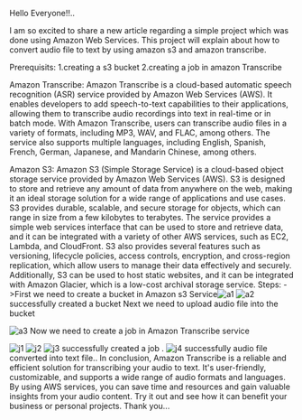 Hello Everyone!!..

I am so excited to share a new article regarding a simple project which was done using Amazon Web Services. This project will explain about how to convert audio file to text by using amazon s3 and amazon transcribe.


Prerequisits:
1.creating a s3 bucket
2.creating a job in amazon Transcribe


Amazon Transcribe:
Amazon Transcribe is a cloud-based automatic speech recognition (ASR) service provided by Amazon Web Services (AWS). It enables developers to add speech-to-text capabilities to their applications, allowing them to transcribe audio recordings into text in real-time or in batch mode.
With Amazon Transcribe, users can transcribe audio files in a variety of formats, including MP3, WAV, and FLAC, among others. The service also supports multiple languages, including English, Spanish, French, German, Japanese, and Mandarin Chinese, among others.



Amazon S3:
Amazon S3 (Simple Storage Service) is a cloud-based object storage service provided by Amazon Web Services (AWS). S3 is designed to store and retrieve any amount of data from anywhere on the web, making it an ideal storage solution for a wide range of applications and use cases.
S3 provides durable, scalable, and secure storage for objects, which can range in size from a few kilobytes to terabytes. The service provides a simple web services interface that can be used to store and retrieve data, and it can be integrated with a variety of other AWS services, such as EC2, Lambda, and CloudFront.
S3 also provides several features such as versioning, lifecycle policies, access controls, encryption, and cross-region replication, which allow users to manage their data effectively and securely. Additionally, S3 can be used to host static websites, and it can be integrated with Amazon Glacier, which is a low-cost archival storage service.
Steps:
->First we need to create a bucket in Amazon s3 Service![a1](https://user-images.githubusercontent.com/96177047/232237804-0d6e7b87-3e67-457f-83d9-7e27c109ddff.png)
![a2](https://user-images.githubusercontent.com/96177047/232237920-cb08e912-78c0-4d8f-85c0-914082e0e8dd.png)
successfully created a bucket
Next we need to upload audio file into the bucket

![a3](https://user-images.githubusercontent.com/96177047/232237940-55e9b9b5-b9e4-4f5a-8b40-1655a3902d20.png)
Now we need to create a job in Amazon Transcribe service

![j1](https://user-images.githubusercontent.com/96177047/232238029-dbbf8354-3dd5-4d91-81dd-f42b47effc96.png)
![j2](https://user-images.githubusercontent.com/96177047/232238053-4b9d0695-05e1-4fec-9cf6-dabff08b5543.png)
![j3](https://user-images.githubusercontent.com/96177047/232238085-02ad691e-2dd3-414b-85fd-1a081eada966.png)
successfully created a job .
![j4](https://user-images.githubusercontent.com/96177047/232238110-4ad26792-7f1d-4f75-b92c-dc9d9a7dbb0d.png)
successfully audio file converted into text file..
In conclusion, Amazon Transcribe is a reliable and efficient solution for transcribing your audio to text. It's user-friendly, customizable, and supports a wide range of audio formats and languages. By using AWS services, you can save time and resources and gain valuable insights from your audio content. Try it out and see how it can benefit your business or personal projects.
Thank you...
